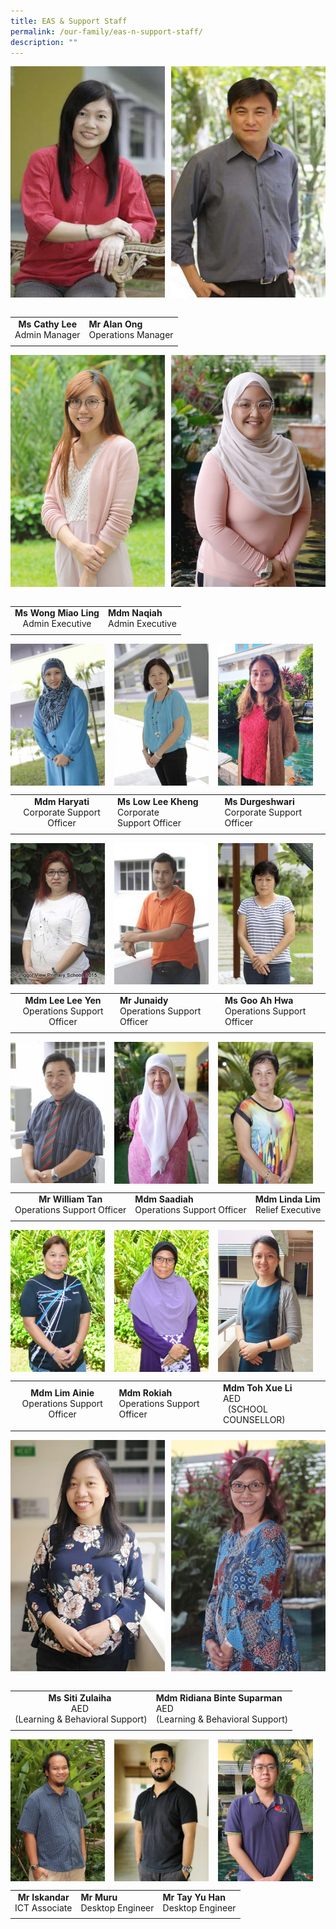 ```yaml
---
title: EAS & Support Staff
permalink: /our-family/eas-n-support-staff/
description: ""
---
```

<img src="/images/ea1.jpg" style="width:49%" align=left>
<img src="/images/ea2.jpg" style="width:49%" align=right>
<br clear="left"><br>

|   |   |
|:-:|---|
| **Ms Cathy Lee**  <br>Admin Manager  | **Mr Alan Ong**  <br>Operations Manager  |
|   |   |

<img src="/images/ea3.jpeg" style="width:49%" align=left>
<img src="/images/ea4.jpg" style="width:49%" align=right>
<br clear="left"><br>

|   |   |
|:-:|---|
| **Ms Wong Miao Ling**<br>Admin Executive  | **Mdm Naqiah**<br>Admin Executive  |
|   |   |

<img src="/images/ea5.jpg" style="width:30%;margin-right:15px;" align = "left">
<img src="/images/ea6.jpg" style="width:30%;margin-right:15px;" align = "left">
<img src="/images/ea7.jpg" style="width:30%;margin-right:15px;" align = "left">
<br clear="left">

|   |   |   |
|:-:|---|---|
| **Mdm Haryati**<br>Corporate Support Officer  | **Ms Low Lee Kheng**<br>Corporate Support Officer  | **Ms Durgeshwari**<br>Corporate Support Officer  |
|   |   |   |

<img src="/images/ea8.jpg" style="width:30%;margin-right:15px;" align = "left">
<img src="/images/ea9.jpg" style="width:30%;margin-right:15px;" align = "left">
<img src="/images/ea10.jpg" style="width:30%;margin-right:15px;" align = "left">
<br clear="left">

|   |   |   |
|:-:|---|---|
| **Mdm Lee Lee Yen**<br>Operations Support Officer  | **Mr Junaidy**  <br>Operations Support Officer  | **Ms Goo Ah Hwa**<br>Operations Support Officer  |
|   |   |   |

<img src="/images/ea11.jpg" style="width:30%;margin-right:15px;" align = "left">
<img src="/images/ea12.jpg" style="width:30%;margin-right:15px;" align = "left">
<img src="/images/ea13.jpeg" style="width:30%;margin-right:15px;" align = "left">
<br clear="left">

|   |   |   |
|:-:|---|---|
| **Mr William Tan**  <br>Operations Support Officer  | **Mdm Saadiah**<br>Operations Support Officer  |**Mdm Linda Lim**  <br>Relief Executive   |
|   |   |   |

<img src="/images/ea14.jpg" style="width:30%;margin-right:15px;" align = "left">
<img src="/images/ea15.jpg" style="width:30%;margin-right:15px;" align = "left">
<img src="/images/ea16.jpg" style="width:30%;margin-right:15px;" align = "left">
<br clear="left">

|   |   |   |
|:-:|---|---|
| **Mdm Lim Ainie**<br>Operations Support Officer  | **Mdm Rokiah**<br>Operations Support Officer  | **Mdm Toh Xue Li**<br>AED<br>   (SCHOOL COUNSELLOR)  |
|   |   |   |

<img src="/images/ea17.jpg" style="width:49%" align=left>
<img src="/images/ea18.jpeg" style="width:49%" align=right>
<br clear="left"><br>

|   |   |
|:-:|---|
| **Ms Siti Zulaiha** <br>AED <br>(Learning & Behavioral Support)  | **Mdm Ridiana Binte Suparman**<br>AED <br>(Learning & Behavioral Support)  |
|   |   |

<img src="/images/ea19.jpg" style="width:30%;margin-right:15px;" align = "left">
<img src="/images/ea20.jpg" style="width:30%;margin-right:15px;" align = "left">
<img src="/images/ea21.jpg" style="width:30%;margin-right:15px;" align = "left">
<br clear="left">

|   |   |   |
|:-:|---|---|
| **Mr Iskandar**  <br>ICT Associate  | **Mr Muru**  <br>Desktop Engineer  | **Mr Tay Yu Han**  <br>Desktop Engineer  |
|   |   |   |